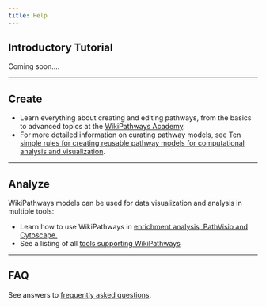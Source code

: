 ```yaml
---
title: Help
---
```

<h2>Introductory Tutorial</h2>
<p>Coming soon....</p>
<hr>
<h2>Create</h2>
<ul>
<li>Learn everything about creating and editing pathways, from the basics to advanced topics at the <a href="https://wikipathways.github.io/academy/" target="_blank">WikiPathways Academy</a>.</li>
<li>For more detailed information on curating pathway models, see <a href="https://doi.org/10.1371/journal.pcbi.1009226" target="_blank">Ten simple rules for creating reusable pathway models for computational analysis and visualization</a>.</li> 
</ul>
<hr>
<h2>Analyze</h2>
<p>WikiPathways models can be used for data visualization and analysis in multiple tools:</p>
<ul>
    <li>Learn how to use WikiPathways in <a href="/analyze.html">enrichment analysis, PathVisio and Cytoscape.</a></li>
    <li>See a listing of all <a href="/tools.html">tools supporting WikiPathways</a></li>
</ul>
<hr>
<h2>FAQ</h2>
<p>See answers to <a href="https://github.com/wikipathways/wikipathways-help/discussions" target="_blank">frequently asked questions</a>.</p>
<!-- <h2>Request Web service access</h2>
<p>To request web service access for an existing WikiPathways account (for WikiPathways plugin in PathVisio), contact kristina.hanspers[AT]gladstone.ucsf.edu.</p> -->